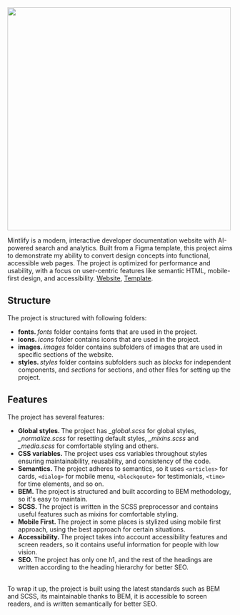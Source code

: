 <img src="https://cdn.prod.website-files.com/5d9bdb47e33988bf5815bfed/65030f7def9a601b790aafa3_AI-Powered-Search-Makes-Your-Knowledge-Base-Smarter.png" width="500" />
<br />

Mintlify is a modern, interactive developer documentation website with AI-powered search and analytics. Built from a Figma template, this project aims to demonstrate my ability to convert design concepts into functional, accessible web pages. The project is optimized for performance and usability, with a focus on user-centric features like semantic HTML, mobile-first design, and accessibility. <a href="https://yusuf-youth.github.io/Mintlify/">Website</a>, <a href="https://www.figma.com/design/dgwOJtGg46DgLClUCZIZZ9/Mintlify?node-id=0-1&p=f&t=xX9DxTeJR2ABmuxF-0" target="_blank">Template</a>. <br />

<h2>Structure</h2>
The project is structured with following folders:
<ul>
<li>
<b>fonts. </b><i>fonts</i> folder contains fonts that are used in the project.
</li>
<li>
<b>icons. </b><i>icons</i> folder contains icons that are used in the project.
</li>
<li>
<b>images. </b><i>images</i> folder contains subfolders of images that are used in specific sections of the website.
</li>
<li>
<b>styles. </b> <i>styles</i> folder contains subfolders such as <i>blocks</i> for independent components, and <i>sections</i> for sections, and other files for setting up the project.
</li>
</ul>

<h2>Features</h2>
The project has several features:
<ul>
<li>
<b>Global styles. </b>The project has <i>_global.scss</i> for global styles, <i>_normalize.scss</i> for resetting default styles, <i>_mixins.scss</i> and <i>_media.scss</i> for comfortable styling and others.
</li>

<li>
<b>CSS variables. </b>The project uses css variables throughout styles ensuring maintainability, reusability, and consistency of the code.
</li>

<li>
<b>Semantics. </b>The project adheres to semantics, so it uses <code>&lt;articles&gt;</code> for cards, <code>&lt;dialog&gt;</code> for mobile menu, <code>&lt;blockqoute&gt;</code> for testimonials, <code>&lt;time&gt;</code> for time elements, and so on.
</li>

<li>
<b>BEM. </b>The project is structured and built according to BEM methodology, so it's easy to maintain.
</li>

<li>
<b>SCSS. </b>The project is written in the SCSS preprocessor and contains useful features such as mixins for comfortable styling.
</li>

<li>
<b>Mobile First. </b>The project in some places is stylized using mobile first approach, using the best approach for certain situations.
</li>

<li>
<b>Accessibility. </b>The project takes into account accessibility features and screen readers, so it contains useful information for people with low vision.
</li>

<li>
<b>SEO. </b>The project has only one h1, and the rest of the headings are written according to the heading hierarchy for better SEO.
</li>

</ul>
<br />
To wrap it up, the project is built using the latest standards such as BEM and SCSS, its maintainable thanks to BEM, it is accessible to screen readers, and is written semantically for better SEO.
